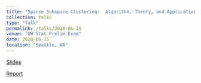 ```yaml
---
title: "Sparse Subspace Clustering:  Algorithm, Theory, and Applications"
collection: talks
type: "Talk"
permalink: /talks/2020-06-15
venue: "UW Stat Prelim Exam"
date: 2020-06-15
location: "Seattle, WA"
---
```


[Slides](https://jerrybubble.github.io/_talks/Prelim_Presentation.pdf)

[Report](https://jerrybubble.github.io/_talks/572Project.pdf)